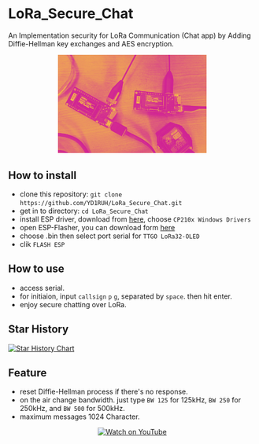 # LoRa_Secure_Chat
An Implementation security for LoRa Communication (Chat app) by Adding Diffie-Hellman key exchanges and AES encryption.

<p align="center">
  <img src="https://github.com/YD1RUH/LoRa_Secure_Chat/blob/main/LoRa.jpg?raw=true" alt="LoRa Chat System" width="60%">
</p>

## How to install
- clone this repository: `git clone https://github.com/YD1RUH/LoRa_Secure_Chat.git`
- get in to directory: `cd LoRa_Secure_Chat`
- install ESP driver, download from [here](https://www.silabs.com/developer-tools/usb-to-uart-bridge-vcp-drivers?tab=downloads), choose `CP210x Windows Drivers`
- open ESP-Flasher, you can download form [here](https://github.com/Jason2866/ESP_Flasher/releases)
- choose .bin then select port serial for `TTGO LoRa32-OLED`
- clik `FLASH ESP`

## How to use
- access serial.
- for initiaion, input `callsign` `p` `g`, separated by `space`. then hit enter.
- enjoy secure chatting over LoRa.

## Star History
<a href="https://www.star-history.com/#YD1RUH/LoRa_Secure_Chat&Date">
 <picture>
   <source media="(prefers-color-scheme: dark)" srcset="https://api.star-history.com/svg?repos=YD1RUH/LoRa_Secure_Chat&type=Date&theme=dark" />
   <source media="(prefers-color-scheme: light)" srcset="https://api.star-history.com/svg?repos=YD1RUH/LoRa_Secure_Chat&type=Date" />
   <img alt="Star History Chart" src="https://api.star-history.com/svg?repos=YD1RUH/LoRa_Secure_Chat&type=Date" />
 </picture>
</a>

## Feature
- reset Diffie-Hellman process if there's no response.
- on the air change bandwidth. just type `BW 125` for 125kHz, `BW 250` for 250kHz, and `BW 500` for 500kHz.
- maximum messages 1024 Character.

<div align="center">
  <a href="https://youtu.be/ow_Cv7KYM3o">
    <img src="https://img.youtube.com/vi/ow_Cv7KYM3o/0.jpg" alt="Watch on YouTube" width="480">
  </a>
</div>

